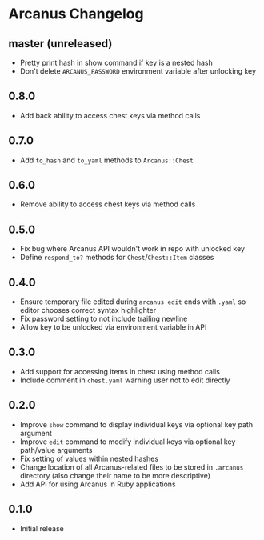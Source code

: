 # Arcanus Changelog

## master (unreleased)

* Pretty print hash in show command if key is a nested hash
* Don't delete `ARCANUS_PASSWORD` environment variable after unlocking key

## 0.8.0

* Add back ability to access chest keys via method calls

## 0.7.0

* Add `to_hash` and `to_yaml` methods to `Arcanus::Chest`

## 0.6.0

* Remove ability to access chest keys via method calls

## 0.5.0

* Fix bug where Arcanus API wouldn't work in repo with unlocked key
* Define `respond_to?` methods for `Chest`/`Chest::Item` classes

## 0.4.0

* Ensure temporary file edited during `arcanus edit` ends with `.yaml` so
  editor chooses correct syntax highlighter
* Fix password setting to not include trailing newline
* Allow key to be unlocked via environment variable in API

## 0.3.0

* Add support for accessing items in chest using method calls
* Include comment in `chest.yaml` warning user not to edit directly

## 0.2.0

* Improve `show` command to display individual keys via optional key path
  argument
* Improve `edit` command to modify individual keys via optional key path/value
  arguments
* Fix setting of values within nested hashes
* Change location of all Arcanus-related files to be stored in `.arcanus`
  directory (also change their name to be more descriptive)
* Add API for using Arcanus in Ruby applications

## 0.1.0

* Initial release
